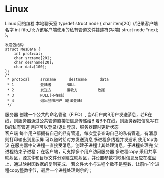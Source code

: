 # Linux
Linux 网络编程
本地聊天室
    typedef struct node {
        char item[20];  //记录客户端名字
        int fifo_fd;  //该客户端使用的私有管道文件描述符(写端)
        struct node *next;	
    };
    
    发送包结构
    struct MesData {
        int protocal;
        char srcname[20];
        char destname[20];
        char data[100];
    };
    /*
     * protocal     srcname      destname      data
     * 1            登陆者       NULL
     * 2            发送方       接收方         数据
     * 3            NULL(不在线)
     * 4            退出登陆用户（退出登陆）
     */

  服务器 创建一个公共的命名管道（FIFO）,
        当A用户向B用户发送消息，若B在线，则服务器通过公共管道直接把信息传递给B
                              若B不在线，则服务器把信息写在B的私有管道
         用户可以登录/退出登录，服务器即时更新状态                       
  客户端 每个用户都拥有自己的私有管道，每次登录查询自己的私有管道，有消息则打印输出到显示屏
         可以随时给对方发送消息
多进程多线程并发通讯 
  使用tcp协议
  在服务器中父进程一直接受消息，创建子进程让其处理消息，子进程处理完 父进程结束子进程；
  在客户端，可支撑多个用户访问服务器
多进程copy
  采用共享映射区，源文件和目标文件分别建立映射区，并设置参数将映射信息反应在磁盘上，通过映射区数据的复制完成。
  若文件大小与进程个数不是整数，让前n-1个进程copy整数字节，最后一个进程处理剩余的；
  

